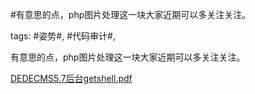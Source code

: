 #有意思的点，php图片处理这一块大家近期可以多关注关注。

tags: #姿势#, #代码审计#, 

有意思的点，php图片处理这一块大家近期可以多关注关注。

[DEDECMS5.7后台getshell.pdf](/assets/51112455112884_DEDECMS5.7后台getshell.pdf)

[comment]: <> (topic_id:88882112141522)

[comment]: <> (create_time:2017-09-26T20:22:54.308+0800)

[comment]: <> (topic_type:talk)

[comment]: <> (owner:518485442854_D_infinite)


